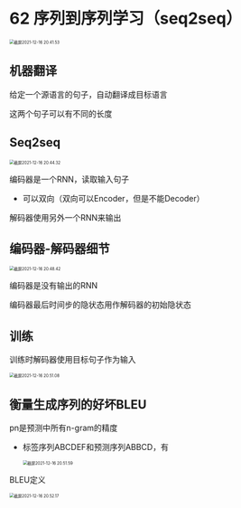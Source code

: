 # 62 序列到序列学习（seq2seq）

<img src="/Users/hanyixiao/Library/Application Support/typora-user-images/截屏2021-12-16 20.41.53.png" alt="截屏2021-12-16 20.41.53" style="zoom:50%;" />

<!--Seq2seq从一个句子生成另一个句子-->

<!--编码器和解码器都是RNN-->

<!--将编码器最后时间隐状态来初始解码器隐状态来完成信息传递-->

<!--常用BLEU来衡量生成序列的好坏-->

## 机器翻译

给定一个源语言的句子，自动翻译成目标语言

这两个句子可以有不同的长度

## Seq2seq

<img src="/Users/hanyixiao/Library/Application Support/typora-user-images/截屏2021-12-16 20.44.32.png" alt="截屏2021-12-16 20.44.32" style="zoom:50%;" />

编码器是一个RNN，读取输入句子

- 可以双向（双向可以Encoder，但是不能Decoder）

解码器使用另外一个RNN来输出

## 编码器-解码器细节

<img src="/Users/hanyixiao/Library/Application Support/typora-user-images/截屏2021-12-16 20.48.42.png" alt="截屏2021-12-16 20.48.42" style="zoom:50%;" />

编码器是没有输出的RNN

编码器最后时间步的隐状态用作解码器的初始隐状态

## 训练

训练时解码器使用目标句子作为输入

<img src="/Users/hanyixiao/Library/Application Support/typora-user-images/截屏2021-12-16 20.51.08.png" alt="截屏2021-12-16 20.51.08" style="zoom:50%;" />

## 衡量生成序列的好坏BLEU

pn是预测中所有n-gram的精度

- 标签序列ABCDEF和预测序列ABBCD，有

  <img src="/Users/hanyixiao/Library/Application Support/typora-user-images/截屏2021-12-16 20.51.59.png" alt="截屏2021-12-16 20.51.59" style="zoom:50%;" />

BLEU定义

<img src="/Users/hanyixiao/Library/Application Support/typora-user-images/截屏2021-12-16 20.52.17.png" alt="截屏2021-12-16 20.52.17" style="zoom:50%;" />